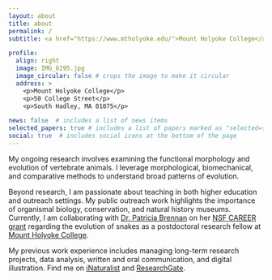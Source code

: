 ```yaml
---
layout: about
title: about
permalink: /
subtitle: <a href="https://www.mtholyoke.edu/">Mount Holyoke College</a> Postdoctoral Research Fellow

profile:
  align: right
  image: IMG_8295.jpg
  image_circular: false # crops the image to make it circular
  address: >
    <p>Mount Holyoke College</p>
    <p>50 College Street</p>
    <p>South Hadley, MA 01075</p>

news: false  # includes a list of news items
selected_papers: true # includes a list of papers marked as "selected={true}"
social: true  # includes social icons at the bottom of the page
---
```


My ongoing research involves examining the functional morphology and evolution of vertebrate animals. I leverage morphological, biomechanical, and comparative methods to understand broad patterns of evolution.

Beyond research, I am passionate about teaching in both higher education and outreach settings. My public outreach work highlights the importance of organismal biology, conservation, and natural history museums. Currently, I am collaborating with <a href="https://www.mtholyoke.edu/directory/faculty-staff/patty-brennan">Dr. Patricia Brennan</a> on her <a href="https://www.nsf.gov/awardsearch/showAward?AWD_ID=2042260">NSF CAREER grant</a> regarding the evolution of snakes as a postdoctoral research fellow at <a href="https://www.mtholyoke.edu/">Mount Holyoke College</a>.

My previous work experience includes managing long-term research projects, data analysis, written and oral communication, and digital illustration. Find me on <a href="https://www.inaturalist.org/people/1198683">iNaturalist</a> and <a href="https://www.researchgate.net/profile/Rachel-Keeffe">ResearchGate</a>.
